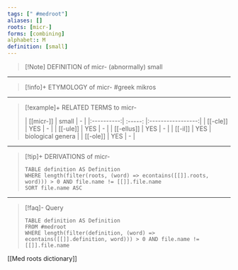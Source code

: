 ```yaml
---
tags: [" #medroot"]
aliases: []
roots: [micr-]
forms: [combining]
alphabet:: M
definition: [small]
---
```

>[!Note] DEFINITION of micr-
>(abnormally) small
_____
>[!info]+ ETYMOLOGY of micr-
>#greek mikros
_____
>[!example]+ RELATED TERMS to micr-
>
>|  [[micr-]]  | small |         -         |
|:----------:| :-----: |:-----------------:|
| [[-cle]]  | YES   |         -         |
| [[-ule]] | YES   | - |
|  [[-ellus]]   | YES   |         -         |
|  [[-il]]  | YES   |         biological genera         |
|  [[-ole]]  | YES   |         -         |
_____
>[!tip]+ DERIVATIONS of micr-
>```dataview
>TABLE definition AS Definition 
>WHERE length(filter(roots, (word) => econtains([[]].roots, word))) > 0 AND file.name != [[]].file.name
>SORT file.name ASC
>```
___
>[!faq]- Query
>```dataview
>TABLE definition AS Definition
>FROM #medroot
>WHERE length(filter(definition, (word) => econtains([[]].definition, word))) > 0 AND file.name != [[]].file.name
>```

[[Med roots dictionary]]
